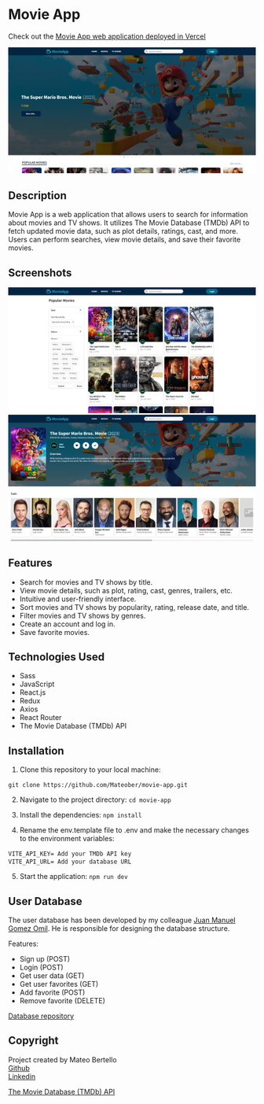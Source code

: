 # Movie App

Check out the [Movie App web application deployed in Vercel](https://movie-app-mateober.vercel.app/home)

![Movie App](./src/assets/pc-homee.png)

## Description

Movie App is a web application that allows users to search for information about movies and TV shows. It utilizes The Movie Database (TMDb) API to fetch updated movie data, such as plot details, ratings, cast, and more. Users can perform searches, view movie details, and save their favorite movies.

## Screenshots

![Screenshot 1](./src/assets/pc-movies.png)
![Screenshot 2](./src/assets/pc-details.png)

## Features

- Search for movies and TV shows by title.
- View movie details, such as plot, rating, cast, genres, trailers, etc.
- Intuitive and user-friendly interface.
- Sort movies and TV shows by popularity, rating, release date, and title.
- Filter movies and TV shows by genres.
- Create an account and log in.
- Save favorite movies.

## Technologies Used

- Sass
- JavaScript
- React.js
- Redux
- Axios
- React Router
- The Movie Database (TMDb) API

## Installation

1. Clone this repository to your local machine: 
```
git clone https://github.com/Mateober/movie-app.git
```

2. Navigate to the project directory: ```cd movie-app```

3. Install the dependencies: ```npm install```

4. Rename the env.template file to .env and make the necessary changes to the environment variables:
```
VITE_API_KEY= Add your TMDb API key
VITE_API_URL= Add your database URL
```

5. Start the application: ```npm run dev```

## User Database
The user database has been developed by my colleague [Juan Manuel Gomez Omil](https://github.com/JuanchiiGomezZ). He is responsible for designing the database structure.

Features:

- Sign up (POST)
- Login (POST)
- Get user data (GET)
- Get user favorites (GET)
- Add favorite (POST)
- Remove favorite (DELETE)

[Database repository](https://github.com/JuanchiiGomezZ/FlexMoviesBackend)

## Copyright

Project created by Mateo Bertello  
[Github](https://github.com/Mateober)  
[Linkedin](https://www.linkedin.com/in/mateo-bertello/)

[The Movie Database (TMDb) API](https://www.themoviedb.org/?language=es)